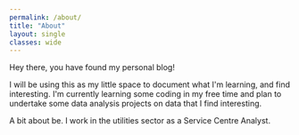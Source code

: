 ```yaml
---
permalink: /about/
title: "About"
layout: single
classes: wide
---
```


Hey there, you have found my personal blog!

I will be using this as my little space to document what I'm learning, and find interesting. I'm currently learning some coding in my free time and plan to undertake some data analysis projects on data that I find interesting.

A bit about be. I work in the utilities sector as a Service Centre Analyst. 
